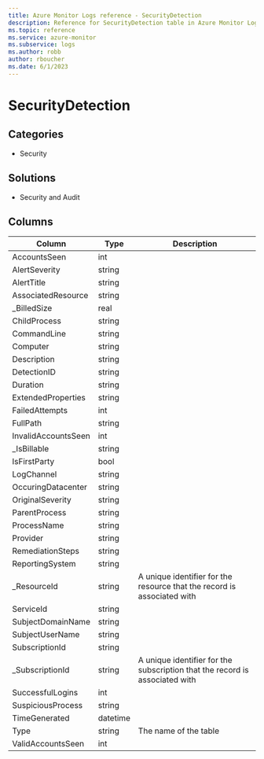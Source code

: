 ```yaml
---
title: Azure Monitor Logs reference - SecurityDetection
description: Reference for SecurityDetection table in Azure Monitor Logs.
ms.topic: reference
ms.service: azure-monitor
ms.subservice: logs
ms.author: robb
author: rboucher
ms.date: 6/1/2023
---
```


# SecurityDetection

 

## Categories

- Security
## Solutions

- Security and Audit




## Columns

| Column | Type | Description |
| --- | --- | --- |
| AccountsSeen | int |  |
| AlertSeverity | string |  |
| AlertTitle | string |  |
| AssociatedResource | string |  |
| _BilledSize | real |  |
| ChildProcess | string |  |
| CommandLine | string |  |
| Computer | string |  |
| Description | string |  |
| DetectionID | string |  |
| Duration | string |  |
| ExtendedProperties | string |  |
| FailedAttempts | int |  |
| FullPath | string |  |
| InvalidAccountsSeen | int |  |
| _IsBillable | string |  |
| IsFirstParty | bool |  |
| LogChannel | string |  |
| OccuringDatacenter | string |  |
| OriginalSeverity | string |  |
| ParentProcess | string |  |
| ProcessName | string |  |
| Provider | string |  |
| RemediationSteps | string |  |
| ReportingSystem | string |  |
| _ResourceId | string | A unique identifier for the resource that the record is associated with |
| ServiceId | string |  |
| SubjectDomainName | string |  |
| SubjectUserName | string |  |
| SubscriptionId | string |  |
| _SubscriptionId | string | A unique identifier for the subscription that the record is associated with |
| SuccessfulLogins | int |  |
| SuspiciousProcess | string |  |
| TimeGenerated | datetime |  |
| Type | string | The name of the table |
| ValidAccountsSeen | int |  |
